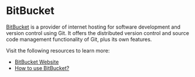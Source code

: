 # BitBucket

[BitBucket](https://bitbucket.com) is a provider of internet hosting for software development and version control using Git. It offers the distributed version control and source code management functionality of Git, plus its own features.

Visit the following resources to learn more:

- [BitBucket Website](https://bitbucket.com/)
- [How to use BitBucket?](https://bitbucket.org/product/guides)

